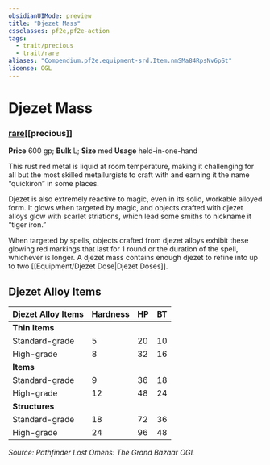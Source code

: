 ```yaml
---
obsidianUIMode: preview
title: "Djezet Mass"
cssclasses: pf2e,pf2e-action
tags:
  - trait/precious
  - trait/rare
aliases: "Compendium.pf2e.equipment-srd.Item.nmSMa84RpsNv6pSt"
license: OGL
---
```

# Djezet Mass

### [rare](rare "Rare Rarity Trait")[[precious]]


**Price** 600 gp; 
**Bulk** L; **Size** med
**Usage** held-in-one-hand

This rust red metal is liquid at room temperature, making it challenging for all but the most skilled metallurgists to craft with and earning it the name “quickiron” in some places.

Djezet is also extremely reactive to magic, even in its solid, workable alloyed form. It glows when targeted by magic, and objects crafted with djezet alloys glow with scarlet striations, which lead some smiths to nickname it “tiger iron.”

When targeted by spells, objects crafted from djezet alloys exhibit these glowing red markings that last for 1 round or the duration of the spell, whichever is longer. A djezet mass contains enough djezet to refine into up to two [[Equipment/Djezet Dose|Djezet Doses]].

## Djezet Alloy Items

  

| Djezet Alloy Items | Hardness | HP | BT |
| --- | --- | --- | --- |
| **Thin Items** |  |  |  |
| Standard-grade | 5 | 20 | 10 |
| High-grade | 8 | 32 | 16 |
| **Items** |  |  |  |
| Standard-grade | 9 | 36 | 18 |
| High-grade | 12 | 48 | 24 |
| **Structures** |  |  |  |
| Standard-grade | 18 | 72 | 36 |
| High-grade | 24 | 96 | 48 |

*Source: Pathfinder Lost Omens: The Grand Bazaar*
*OGL*
